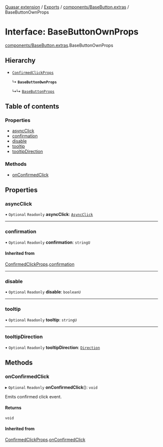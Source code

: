 [Quasar extension](../index.md) / [Exports](../modules.md) / [components/BaseButton.extras](../modules/components_BaseButton_extras.md) / BaseButtonOwnProps

# Interface: BaseButtonOwnProps

[components/BaseButton.extras](../modules/components_BaseButton_extras.md).BaseButtonOwnProps

## Hierarchy

- [`ConfirmedClickProps`](components_api_confirmedClickModule.ConfirmedClickProps.md)

  ↳ **`BaseButtonOwnProps`**

  ↳↳ [`BaseButtonProps`](components_BaseButton_extras.BaseButtonProps.md)

## Table of contents

### Properties

- [asyncClick](components_BaseButton_extras.BaseButtonOwnProps.md#asyncclick)
- [confirmation](components_BaseButton_extras.BaseButtonOwnProps.md#confirmation)
- [disable](components_BaseButton_extras.BaseButtonOwnProps.md#disable)
- [tooltip](components_BaseButton_extras.BaseButtonOwnProps.md#tooltip)
- [tooltipDirection](components_BaseButton_extras.BaseButtonOwnProps.md#tooltipdirection)

### Methods

- [onConfirmedClick](components_BaseButton_extras.BaseButtonOwnProps.md#onconfirmedclick)

## Properties

### asyncClick

• `Optional` `Readonly` **asyncClick**: [`AsyncClick`](components_BaseButton_extras.AsyncClick.md)

___

### confirmation

• `Optional` `Readonly` **confirmation**: `stringU`

#### Inherited from

[ConfirmedClickProps](components_api_confirmedClickModule.ConfirmedClickProps.md).[confirmation](components_api_confirmedClickModule.ConfirmedClickProps.md#confirmation)

___

### disable

• `Optional` `Readonly` **disable**: `booleanU`

___

### tooltip

• `Optional` `Readonly` **tooltip**: `stringU`

___

### tooltipDirection

• `Optional` `Readonly` **tooltipDirection**: [`Direction`](../modules/components_Tooltip_extras.md#direction)

## Methods

### onConfirmedClick

▸ `Optional` `Readonly` **onConfirmedClick**(): `void`

Emits confirmed click event.

#### Returns

`void`

#### Inherited from

[ConfirmedClickProps](components_api_confirmedClickModule.ConfirmedClickProps.md).[onConfirmedClick](components_api_confirmedClickModule.ConfirmedClickProps.md#onconfirmedclick)
